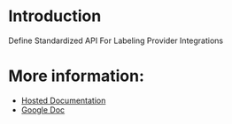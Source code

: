 # Introduction

Define Standardized API For Labeling Provider Integrations


# More information: 

- [Hosted Documentation](https://nabis-engineering.github.io/universal-cannabis-labeling-api/)
- [Google Doc](https://docs.google.com/document/d/1KXGiw4Gjb3kKb8SEOZmzRyIonxqCjKSbJpgsifr9uZw)
